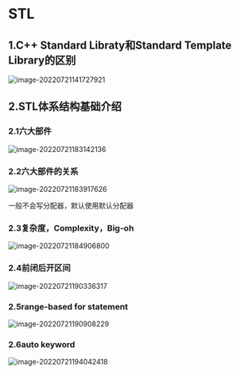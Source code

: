 # STL

## 1.C++ Standard Libraty和Standard Template Library的区别

![image-20220721141727921](D:\Code(Github)\C-\img-storage\image-20220721141727921.png)



## 2.STL体系结构基础介绍

### 2.1六大部件

![image-20220721183142136](D:\Code(Github)\C-\img-storage\image-20220721183142136.png)

### 2.2六大部件的关系

![image-20220721183917626](D:\Code(Github)\C-\img-storage\image-20220721183917626.png)

一般不会写分配器，默认使用默认分配器

### 2.3复杂度，Complexity，Big-oh

![image-20220721184906800](D:\Code(Github)\C-\img-storage\image-20220721184906800.png)

### 2.4前闭后开区间

![image-20220721190336317](D:\Code(Github)\C-\img-storage\image-20220721190336317.png)

### 2.5range-based for statement

![image-20220721190908229](D:\Code(Github)\C-\img-storage\image-20220721190908229.png)

### 2.6auto keyword

![image-20220721194042418](D:\Code(Github)\C-\img-storage\image-20220721194042418.png)
